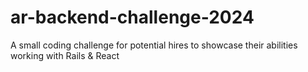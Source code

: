 # ar-backend-challenge-2024
A small coding challenge for potential hires to showcase their abilities working with Rails &amp; React
